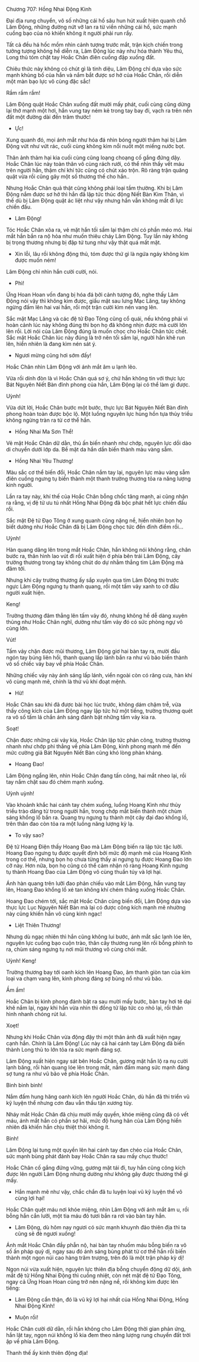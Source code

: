 




Chương 707: Hồng Nhai Động Kinh


Đại địa rung chuyển, vô số những cái hố sâu hun hút xuất hiện quanh chỗ Lâm Động, những đường nứt vỡ lan ra từ viền những cái hố, sức mạnh cuồng bạo của nó khiến không ít người phải run rẩy.

Tất cả đều há hốc mồm nhìn cảnh tượng trước mắt, trận kịch chiến trong tưởng tượng không hề diễn ra, Lâm Động lúc này như hóa thành Yêu thú, Long thủ tóm chặt tay Hoắc Chân điên cuồng đập xuống đất.

Chiêu thức này không có chút gì là tinh diệu, Lâm Động chỉ dựa vào sức mạnh khủng bố của hắn và nắm bắt được sơ hở của Hoắc Chân, rồi diễn một màn bạo lực vô cùng đặc sắc!

Rầm rầm rầm!

Lâm Động quật Hoắc Chân xuống đất mười mấy phát, cuối cùng cũng dừng lại thở mạnh một hơi, hắn vung tay ném kẻ trong tay bay đi, vạch ra trên nền đất một đường dài đến trăm thước!

- Ực!

Xung quanh đó, mọi ánh mắt như hóa đá nhìn bóng người thảm hại bị Lâm Động vứt như vứt rác, cuối cùng không kìm nổi nuốt một miếng nước bọt.

Thân ảnh thảm hại kia cuối cùng cũng loạng choạng cố gắng đứng dậy. Hoắc Chân lúc này toàn thân vô cùng rách rưới, có thể nhìn thấy vết máu trên người hắn, thậm chí khí tức cũng có chút xáo trộn. Rõ ràng trận quăng quật vừa rồi cũng gây một số thương thế cho hắn..

Nhưng Hoắc Chân quả thật cũng không phải loại tầm thường. Khi bị Lâm Động nắm được sơ hở thì hắn đã lập tức thúc động Niết Bàn Kim Thân, vì thế dù bị Lâm Động quật ác liệt như vậy nhưng hắn vẫn không mất đi lực chiến đấu.

- Lâm Động!

Tóc Hoắc Chân xõa ra, vẻ mặt hắn tối sầm lại thậm chí có phần méo mó. Hai mắt hắn bắn ra nộ hỏa như muốn thiêu cháy Lâm Động. Tuy lần này không bị trọng thương nhưng bị đập tứ tung như vậy thật quá mất mặt.

- Xin lỗi, lâu rồi không động thủ, tóm được thứ gì là ngứa ngáy không kìm được muốn ném!

Lâm Động chỉ nhìn hắn cười cười, nói.

- Phì!

Ứng Hoan Hoan vốn đang bị hóa đá bởi cảnh tượng đó, nghe thấy Lâm Động nói vậy thì không kìm được, giấu mặt sau lưng Mạc Lăng, tay không ngừng đấm lên hai vai hắn, rồi một trận cười kìm nén vang lên.

Sắc mặt Mạc Lăng và các đệ tử Đạo Tông cũng cổ quái, nếu không phải vì hoàn cảnh lúc này không đúng thì bọn họ đã không nhịn được mà cười lớn lên rồi. Lời nói của Lâm Động đúng là muốn chọc cho Hoắc Chân tức chết. Sắc mặt Hoắc Chân lúc này đúng là trở nên tối sầm lại, người hắn khẽ run lên, hiển nhiên là đang kìm nén sát ý.

- Ngươi mừng cũng hơi sớm đấy!

Hoắc Chân nhìn Lâm Động với ánh mắt âm u lạnh lẽo.

Vừa rồi dính đòn là vì Hoắc Chân quá sơ ý, chứ hắn không tin với thực lực Bát Nguyên Niết Bàn đỉnh phong của hắn, Lâm Động lại có thể làm gì được.

Uỳnh!

Vừa dứt lời, Hoắc Chân bước một bước, thực lực Bát Nguyên Niết Bàn đỉnh phong hoàn toàn được bộc lộ. Một luồng nguyên lực hùng hồn tựa thủy triều không ngừng tràn ra từ cơ thể hắn.

- Hồng Nhai Ma Sơn Thể!

Vẻ mặt Hoắc Chân dữ dằn, thủ ấn biến nhanh như chớp, nguyên lực dồi dào di chuyển dưới lớp da. Bề mặt da hắn dần biến thành màu vàng sẫm.

- Hồng Nhai Yêu Thương!

Màu sắc cơ thể biến đổi, Hoắc Chân nắm tay lại, nguyên lực màu vàng sẫm điên cuồng ngưng tụ biến thành một thanh trường thương tỏa ra năng lượng kinh người.

Lần ra tay này, khí thế của Hoắc Chân bỗng chốc tăng mạnh, ai cũng nhận ra rằng, vị đệ tử ưu tú nhất Hồng Nhai Động đã bộc phát hết lực chiến đấu rồi.

Sắc mặt Đệ tử Đạo Tông ở xung quanh cũng nặng nề, hiển nhiên bọn họ biết dường như Hoắc Chân đã bị Lâm Động chọc tức đến đỉnh điểm rồi…

Uỳnh!

Hàn quang dâng lên trong mắt Hoắc Chân, hắn không nói không rằng, chân bước ra, thân hình lao vút đi rồi xuất hiện ở phía bên trái Lâm Động, cây trường thương trong tay không chút do dự nhằm thẳng tim Lâm Động mà đâm tới.

Nhưng khi cây trường thương ấy sắp xuyên qua tim Lâm Động thì trước ngực Lâm Động ngưng tụ thanh quang, rồi một tấm vảy xanh to cỡ đầu người xuất hiện.

Keng!

Trường thương đâm thẳng lên tấm vảy đó, nhưng không hề dễ dàng xuyên thủng như Hoắc Chân nghĩ, dường như tấm vảy đó có sức phòng ngự vô cùng lớn.

Vút!

Tấm vảy chặn được mũi thương, Lâm Động giơ hai bàn tay ra, mười đầu ngón tay búng liên hồi, thanh quang lấp lánh bắn ra như vũ bão biến thành vô số chiếc vảy bay về phía Hoắc Chân.

Những chiếc vảy này ánh sáng lấp lánh, viển ngoài còn có răng cưa, hàn khí vô cùng mạnh mẽ, chính là thứ vũ khí đoạt mệnh.

- Hừ!

Hoắc Chân sau khi đã được bài học lúc trước, không dám chậm trễ, vừa thấy công kích của Lâm Động ngay lập tức hừ một tiếng, trường thương quét ra vô số tấm lá chắn ánh sáng đánh bật những tấm vảy kia ra.

Soạt!

Chặn được những cái vảy kia, Hoắc Chân lập tức phản công, trường thương nhanh như chớp phi thẳng về phía Lâm Động, kình phong mạnh mẽ đến mức cường giả Bát Nguyên Niết Bàn cũng khó lòng phản kháng.

- Hoang Đao!

Lâm Động ngẩng lên, nhìn Hoắc Chân đang tấn công, hai mắt nheo lại, rồi tay nắm chặt sau đó chém mạnh xuống.

Uỳnh uỳnh!

Vào khoảnh khắc hai cánh tay chém xuống, luồng Hoang Kình như thủy triều trào dâng từ trong người hắn, trong chớp mắt biến thành một chùm sáng khổng lồ bắn ra. Quang trụ ngưng tụ thành một cây đại đao khổng lồ, trên thân đao còn tỏa ra một luồng năng lượng kỳ lạ.

- To vậy sao?

Đệ tử Hoang Điện thấy Hoang Đao mà Lâm Động biến ra lập tức tặc lưỡi. Hoang Đao ngưng tụ được quyết định bởi mức độ mạnh mẽ của Hoang Kình trong cơ thể, nhưng bọn họ chưa từng thấy ai ngưng tụ được Hoang Đao lớn cỡ này. Hơn nữa, bọn họ cũng có thể cảm nhận rõ ràng Hoang Kình ngưng tụ thành Hoang Đao của Lâm Động vô cùng thuần túy và lợi hại.

Ánh hàn quang trên lưỡi đao phản chiếu vào mắt Lâm Động, hắn vung tay lên, Hoang Đao khổng lồ xé tan không khí chém thẳng xuống Hoắc Chân.

Hoang Đao chém tới, sắc mặt Hoắc Chân cũng biến đổi, Lâm Động dựa vào thực lực Lục Nguyên Niết Bàn mà lại có được công kích mạnh mẽ nhường này cũng khiến hắn vô cùng kinh ngạc!

- Liệt Thiên Thương!

Nhưng dù ngạc nhiên thì hắn cũng không lui bước, ánh mắt sắc lạnh lóe lên, nguyên lực cuồng bạo cuộn trào, thân cây thương rung lên rồi bỗng phình to ra, chùm sáng ngưng tụ nơi mũi thương vô cùng chói mắt.

Uỳnh! Keng!

Trường thương bay tới oanh kích lên Hoang Đao, âm thanh giòn tan của kim loại va chạm vang lên, kình phong đáng sợ bùng nổ như vũ bão.

Ầm ầm!

Hoắc Chân bị kình phong đánh bật ra sau mười mấy bước, bàn tay hơi tê dại khẽ nắm lại, ngay khi hắn vừa nhìn thì đồng tử lập tức co nhỏ lại, rồi thân hình nhanh chóng rút lui.

Xoẹt!

Nhưng khi Hoắc Chân vừa động đậy thì một thân ảnh đã xuất hiện ngay cạnh hắn. Chính là Lâm Động! Lúc này cả hai cánh tay Lâm Động đã biến thành Long thủ to lớn tỏa ra sức mạnh đáng sợ.

Lâm Động xuất hiện ngay sát bên Hoắc Chân, gương mặt hắn lộ ra nụ cười lạnh băng, rồi hàn quang lóe lên trong mắt, nắm đấm mang sức mạnh đáng sợ tung ra như vũ bão về phía Hoắc Chân.

Binh binh binh!

Nắm đấm hung hăng oanh kích lên người Hoắc Chân, dù hắn đã thi triển vũ kỹ luyện thể nhưng cơn đau vẫn thấu tận xương tủy.

Nháy mắt Hoắc Chân đã chịu mười mấy quyền, khóe miệng cũng đã có vết máu, ánh mắt hắn có phần sợ hãi, mức độ hung hãn của Lâm Động hiển nhiên đã khiến hắn chịu thiệt thòi không ít.

Binh!

Lâm Động lại tung một quyền lên hai cánh tay đan chéo của Hoắc Chân, sức mạnh bùng phát đánh bay Hoắc Chân ra sau mấy chục thước!

Hoắc Chân cố gắng đứng vững, gương mặt tái đi, tuy hắn cũng công kích được lên người Lâm Động nhưng dường như không gây được thương thế gì mấy.

- Hắn mạnh mẽ như vậy, chắc chắn đã tu luyện loại vũ kỹ luyện thể vô cùng lợi hại!

Hoắc Chân quệt máu nơi khóe miệng, nhìn Lâm Động với ánh mắt âm u, rồi bỗng hắn cắn lưỡi, một tia máu đỏ tươi bắn ra rơi vào bàn tay hắn.

- Lâm Động, dù hôm nay ngươi có sức mạnh khuynh đảo thiên địa thì ta cũng sẽ đè ngươi xuống!

Ánh mắt Hoắc Chân đầy phẫn nộ, hai bàn tay nhuốm máu bỗng biến ra vô số ấn pháp quỷ dị, ngay sau đó ánh sáng bùng phát từ cơ thể hắn rồi biến thành một ngọn núi cao hàng trăm trượng, trên đó là một trận pháp kỳ dị!

Ngọn núi vừa xuất hiện, nguyên lực thiên địa bỗng chuyển động dữ dội, ánh mắt đệ tử Hồng Nhai Động thì cuồng nhiệt, còn nét mặt đệ tử Đạo Tông, ngay cả Ứng Hoan Hoan cũng trở nên nặng nề, rồi không kìm được lên tiếng:

- Lâm Động cẩn thận, đó là vũ kỹ lợi hại nhất của Hồng Nhai Động, Hồng Nhai Động Kinh!

- Muộn rồi!

Hoắc Chân cười dữ dằn, rồi hắn không cho Lâm Động thời gian phản ứng, hắn lật tay, ngọn núi khổng lồ kia đem theo năng lượng rung chuyển đất trời ập về phía Lâm Động.

Thanh thế ấy kinh thiên động địa!




